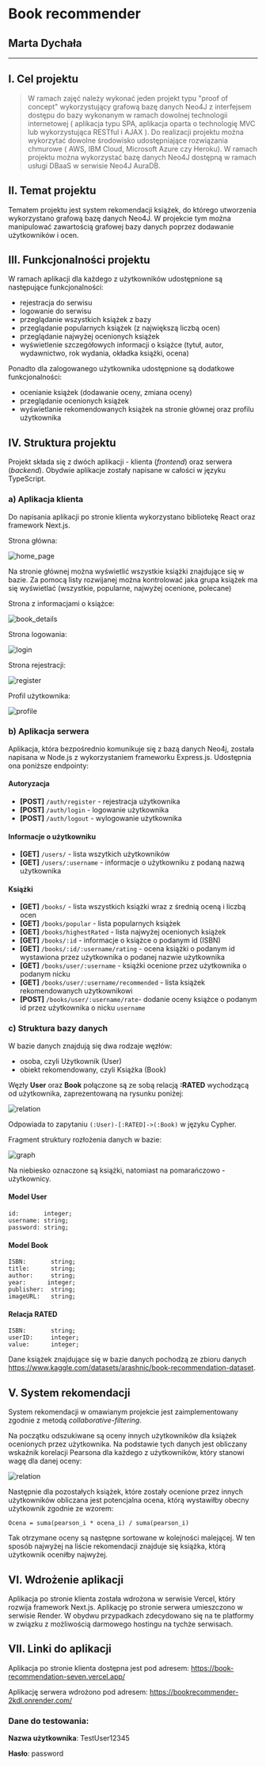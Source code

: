 # Book recommender

## Marta Dychała

---

## I. Cel projektu

> W ramach zajęć należy wykonać jeden projekt typu "proof of concept" wykorzystujący grafową bazę danych Neo4J z interfejsem dostępu do bazy wykonanym w ramach dowolnej technologii internetowej ( aplikacja typu SPA, aplikacja oparta o technologię MVC lub wykorzystująca RESTful i AJAX ).
> Do realizacji projektu można wykorzytać dowolne środowisko udostępniające rozwiązania chmurowe ( AWS, IBM Cloud, Microsoft Azure czy Heroku). W ramach projektu można wykorzystać bazę danych Neo4J dostępną w ramach usługi DBaaS w serwisie Neo4J AuraDB.

## II. Temat projektu

Tematem projektu jest system rekomendacji książek, do którego utworzenia wykorzystano grafową
bazę danych Neo4J. W projekcie tym można manipulować zawartością grafowej bazy danych poprzez dodawanie użytkowników i ocen.

## III. Funkcjonalności projektu

W ramach aplikacji dla każdego z użytkowników udostępnione są następujące funkcjonalności:

- rejestracja do serwisu
- logowanie do serwisu
- przeglądanie wszystkich książek z bazy
- przeglądanie popularnych książek (z największą liczbą ocen)
- przeglądanie najwyżej ocenionych książek
- wyświetlenie szczegółowych informacji o książce (tytuł, autor, wydawnictwo, rok wydania, okładka książki, ocena)

Ponadto dla zalogowanego użytkownika udostępnione są dodatkowe funkcjonalności:

- ocenianie książek (dodawanie oceny, zmiana oceny)
- przeglądanie ocenionych książek
- wyświetlanie rekomendowanych książek na stronie głównej oraz profilu użytkownika

## IV. Struktura projektu

Projekt składa się z dwóch aplikacji - klienta (_frontend_) oraz serwera (_backend_). Obydwie aplikacje
zostały napisane w całości w języku TypeScript.

### a) Aplikacja klienta

Do napisania aplikacji po stronie klienta
wykorzystano bibliotekę React oraz framework Next.js.

Strona główna:

![home_page](./docs/home_page.png)

Na stronie głównej można wyświetlić wszystkie książki znajdujące się w bazie. Za pomocą listy rozwijanej
można kontrolować jaka grupa książek ma się wyświetlać (wszystkie, popularne, najwyżej ocenione, polecane)


Strona z informacjami o książce:

![book_details](./docs/book_details.png)

Strona logowania:

![login](./docs/login.png)

Strona rejestracji:

![register](./docs/register.png)

Profil użytkownika:

![profile](./docs/profile.png)

### b) Aplikacja serwera

Aplikacja, która bezpośrednio komunikuje się z bazą danych Neo4j, została napisana w Node.js z wykorzystaniem
frameworku Express.js. Udostępnia ona poniższe endpointy:
#### Autoryzacja

- **[POST]** `/auth/register` - rejestracja użytkownika
- **[POST]** `/auth/login` - logowanie użytkownika
- **[POST]** `/auth/logout` - wylogowanie użytkownika

#### Informacje o użytkowniku

- **[GET]** `/users/` - lista wszytkich użytkowników
- **[GET]** `/users/:username` - informacje o użytkowniku z podaną nazwą użytkownika

#### Książki

- **[GET]** `/books/` - lista wszystkich książki wraz z średnią oceną i liczbą ocen
- **[GET]** `/books/popular` - lista popularnych książek
- **[GET]** `/books/highestRated` - lista najwyżej ocenionych książek
- **[GET]** `/books/:id` - informacje o książce o podanym id (ISBN)
- **[GET]** `/books/:id/:username/rating` - ocena książki o podanym id wystawiona przez użytkownika o podanej nazwie użytkownika
- **[GET]** `/books/user/:username` - książki ocenione przez użytkownika o podanym nicku
- **[GET]** `/books/user/:username/recommended` - lista książek rekomendowanych użytkownikowi
- **[POST]** `/books/user/:username/rate`- dodanie oceny książce o podanym id przez użytkownika o nicku `username`

### c) Struktura bazy danych

W bazie danych znajdują się dwa rodzaje węzłów:

- osoba, czyli Użytkownik (User)
- obiekt rekomendowany, czyli Książka (Book)

Węzły **User** oraz **Book** połączone są ze sobą relacją **:RATED** wychodzącą od użytkownika, zaprezentowaną na
rysunku poniżej:

![relation](./docs/relation.png)

Odpowiada to zapytaniu `(:User)-[:RATED]->(:Book)` w języku Cypher.

Fragment struktury rozłożenia danych w bazie:

![graph](./docs/graph.png)

Na niebiesko oznaczone są książki, natomiast na pomarańczowo - użytkownicy.

#### Model **User**

```
id:       integer;
username: string;
password: string;
```

#### Model **Book**

```
ISBN:       string;
title:      string;
author:     string;
year:      integer;
publisher:  string;
imageURL:   string;

```

#### Relacja **RATED**

```
ISBN:       string;
userID:     integer;
value:      integer;

```

Dane książek znajdujące się w bazie danych pochodzą ze zbioru danych https://www.kaggle.com/datasets/arashnic/book-recommendation-dataset.

## V. System rekomendacji

System rekomendacji w omawianym projekcie jest zaimplementowany zgodnie z metodą *collaborative-filtering*.

Na początku odszukiwane są oceny innych użytkowników dla książek ocenionych przez użytkownika.
Na podstawie tych danych jest obliczany wskaźnik korelacji Pearsona dla każdego z użytkowników, który stanowi wagę dla danej oceny:  

![relation](./docs/pearson.png)

Następnie dla pozostałych książek, które zostały ocenione przez innych użytkowników obliczana jest 
potencjalna ocena, którą wystawiłby obecny użytkownik zgodnie ze wzorem:

```
Ocena = suma(pearson_i * ocena_i) / suma(pearson_i) 
```

Tak otrzymane oceny są następne sortowane w kolejności malejącej. W ten sposób najwyżej na
liście rekomendacji znajduje się książka, którą użytkownik oceniłby najwyżej.

## VI. Wdrożenie aplikacji

Aplikacja po stronie klienta została wdrożona w serwisie Vercel, który rozwija framework Next.js.
Aplikację po stronie serwera umieszczono w serwisie Render. W obydwu przypadkach zdecydowano się na
te platformy w związku z możliwością darmowego hostingu na tychże serwisach.

## VII. Linki do aplikacji

Aplikacja po stronie klienta dostępna jest pod adresem: https://book-recommendation-seven.vercel.app/

Aplikację serwera wdrożono pod adresem: https://bookrecommender-2kdl.onrender.com/

### Dane do testowania:

**Nazwa użytkownika**: TestUser12345

**Hasło**: password
